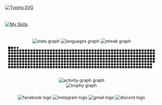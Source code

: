 <!-- INTRODUCTION -->
[![Typing SVG](https://readme-typing-svg.demolab.com?font=Intern&weight=900&size=35&duration=3000&pause=750&color=F1F1F1&vCenter=true&width=435&lines=Adrian;Full+Stack;Android;iOS)](https://git.io/typing-svg)
<!-- <h2 align="left">Hi! I'm Adrian, and I'm a full stack developer.</h2>

<!-- SKILLS -->
#
[![My Skills](https://skillicons.dev/icons?i=flutter,dart,java,python,cs,html,css,lua,postgresql,sqlite,mysql,supabase,vscode,idea,androidstudio,vim,neovim,visualstudio,figma,unity,dotnet&theme=dark&perline=14)](https://skillicons.dev)

<!-- STATS -->
#
<div align="center">
  <img src="https://github-readme-stats.vercel.app/api?username=SenpaiAdri&hide_title=false&hide_rank=false&show_icons=true&include_all_commits=true&count_private=true&disable_animations=false&theme=github_dark&locale=en&hide_border=false" height="150" alt="stats graph"  />
  <img src="https://github-readme-stats.vercel.app/api/top-langs?username=SenpaiAdri&locale=en&hide_title=false&layout=compact&card_width=320&langs_count=5&theme=github_dark&hide_border=false" height="150" alt="languages graph"/>
  <img src="https://streak-stats.demolab.com?user=SenpaiAdri&locale=en&mode=daily&theme=github_dark&hide_border=false&border_radius=5" height="150" alt="streak graph"  />
</div>

<!-- SNAKE -->


<div alight='end'>
  <picture aligh='end'>
    <source media="(prefers-color-scheme: dark)" srcset="https://raw.githubusercontent.com/SenpaiAdri/SenpaiAdri/output/github-snake-dark.svg" />
    <source media="(prefers-color-scheme: light)" srcset="https://raw.githubusercontent.com/SenpaiAdri/SenpaiAdri/output/github-snake.svg" />
    <img alt="github-snake" src="https://raw.githubusercontent.com/SenpaiAdri/SenpaiAdri/output/github-snake.svg" />
  </picture>
<div/>

<!-- ACTIVITY GRAPH -->

<div align="center">
  <img src="https://github-readme-activity-graph.vercel.app/graph?username=SenpaiAdri&radius=16&theme=github-dark&area=true&order=5&hide_border=false&hide_title=false" height="300" alt="activity-graph graph" /> <br>
  <img src="https://github-profile-trophy.vercel.app?username=SenpaiAdri&theme=github-dark&column=-1&row=1&margin-w=8&margin-h=8&no-bg=true&no-frame=false&order=4" height="150" alt="trophy graph"  />
</div>

<!-- SOCIAL MEDIA -->

###


<div align="center">
  <img src="https://raw.githubusercontent.com/maurodesouza/profile-readme-generator/master/src/assets/icons/social/facebook/default.svg" width="65" height="50" alt="facebook logo"  />
  <img src="https://raw.githubusercontent.com/maurodesouza/profile-readme-generator/master/src/assets/icons/social/instagram/default.svg" width="65" height="50" alt="instagram logo"  />
  <img src="https://raw.githubusercontent.com/maurodesouza/profile-readme-generator/master/src/assets/icons/social/gmail/default.svg" width="65" height="50" alt="gmail logo"  />
  <img src="https://raw.githubusercontent.com/maurodesouza/profile-readme-generator/master/src/assets/icons/social/discord/default.svg" width="65" height="50" alt="discord logo"  />
</div>




